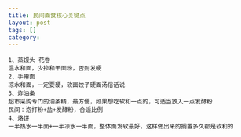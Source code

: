 ```yaml
---
title: 民间面食核心关键点
layout: post
tags: []
category: 
---
```


	1、蒸馒头 花卷
	温水和面，少掺和干面粉，否则发硬
	2、手擀面 
	凉水和面，一定要硬，软面饺子硬面汤俗话说
	3、炸油条
	超市采购专门的油条精，最方便，如果想吃软和一点的，可适当放入一点发酵粉
	民间：泡打粉+盐+发酵粉，合适比例
	4、烙饼
	一半热水一半面+一半凉水一半面，整体面发软最好，这样做出来的搁置多久都是软和的